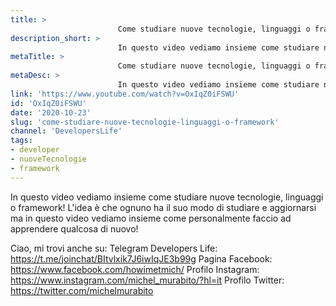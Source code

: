```yaml
---
title: > 
                        Come studiare nuove tecnologie, linguaggi o framework?
description_short: > 
                        In questo video vediamo insieme come studiare nuove tecnologie, linguaggi o framework! L'idea è che ognuno ha il suo modo di ...
metaTitle: > 
                        Come studiare nuove tecnologie, linguaggi o framework?
metaDesc: > 
                        In questo video vediamo insieme come studiare nuove tecnologie, linguaggi o framework! L'idea è che ognuno ha il suo modo di ...
link: 'https://www.youtube.com/watch?v=OxIqZ0iFSWU'
id: 'OxIqZ0iFSWU'
date: '2020-10-23'
slug: 'come-studiare-nuove-tecnologie-linguaggi-o-framework'
channel: 'DevelopersLife'
tags: 
- developer
- nuoveTecnologie
- framework
---
```

In questo video vediamo insieme come studiare nuove tecnologie, linguaggi o framework! L'idea è che ognuno ha il suo modo di studiare e aggiornarsi ma in questo video vediamo insieme come personalmente faccio ad apprendere qualcosa di nuovo!

Ciao, mi trovi anche su:
Telegram Developers Life: https://t.me/joinchat/BItvlxik7J6iwIqJE3b99g
Pagina Facebook: https://www.facebook.com/howimetmich/
Profilo Instagram: https://www.instagram.com/michel_murabito/?hl=it
Profilo Twitter: https://twitter.com/michelmurabito